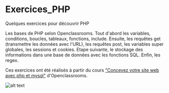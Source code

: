 # Exercices_PHP
Quelques exercices pour découvrir PHP

Les bases de PHP selon Openclassrooms. Tout d'abord les variables, conditions, boucles, tableaux, fonctions, include. Ensuite, les requêtes get (transmettre les données avec l'URL), les requêtes post, les variables super globales, les sessions et cookies. Etape suivante, le stockage des informations dans une base de données avec les fonctions SQL. Enfin, les regex. 

Ces exercices ont été réalisés à partir du cours <a href="https://openclassrooms.com/courses/concevez-votre-site-web-avec-php-et-mysql">"Concevez votre site web avec php et mysql"</a> d'Openclassrooms.

![alt text](https://upload.wikimedia.org/wikipedia/fr/0/0d/Logo_OpenClassrooms.png)
